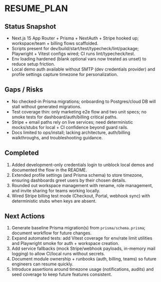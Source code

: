 # RESUME_PLAN

## Status Snapshot
- Next.js 15 App Router + Prisma + NextAuth + Stripe hooked up; workspace/team + billing flows scaffolded.
- Scripts present for dev/build/start/test/typecheck/lint/package; Playwright + Vitest configs wired; CI runs lint/typecheck/test.
- Env loading hardened (blank optional vars now treated as unset) to reduce setup friction.
- Local demo auth available without SMTP (dev credentials provider) and profile settings capture timezone for personalization.

## Gaps / Risks
- No checked-in Prisma migrations; onboarding to Postgres/cloud DB will stall without generated migrations.
- Test coverage thin: only marketing e2e flow and two unit specs; no smoke tests for dashboard/auth/billing critical paths.
- Stripe + email paths rely on live services; need deterministic mocks/stubs for local + CI confidence beyond guard rails.
- Docs limited to ops/install; lacking architecture, auth/billing walkthroughs, and troubleshooting guidance.

## Completed
1. Added development-only credentials login to unblock local demos and documented the flow in the README.
2. Extended profile settings (and Prisma schema) to store timezone, ensuring dashboards greet users by their chosen details.
3. Rounded out workspace management with rename, role management, and invite sharing for teams working locally.
4. Wired Stripe billing test mode (Checkout, Portal, webhook sync) with deterministic stubs when keys are absent.

## Next Actions
1. Generate baseline Prisma migration(s) from `prisma/schema.prisma`; document workflow for future changes.
2. Expand automated tests: add Vitest coverage for env/rate limit utilities and Playwright smoke for auth + workspace creation.
3. Add service fallbacks (mock Stripe/webhook payloads, in-memory mail logging) to allow CI/local runs without secrets.
4. Document module ownership + runbooks (auth, billing, teams) so future engineers can resume quickly.
5. Introduce assertions around timezone usage (notifications, audits) and seed coverage to keep future features consistent.
